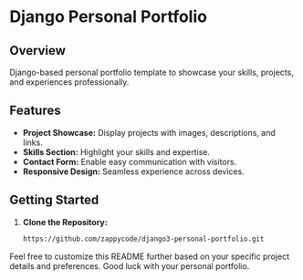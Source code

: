 # Django Personal Portfolio

## Overview

Django-based personal portfolio template to showcase your skills, projects, and experiences professionally.

## Features

- **Project Showcase:** Display projects with images, descriptions, and links.
- **Skills Section:** Highlight your skills and expertise.
- **Contact Form:** Enable easy communication with visitors.
- **Responsive Design:** Seamless experience across devices.

## Getting Started

1. **Clone the Repository:**
   ```bash
   https://github.com/zappycode/django3-personal-portfolio.git

Feel free to customize this README further based on your specific project details and preferences. Good luck with your personal portfolio.

